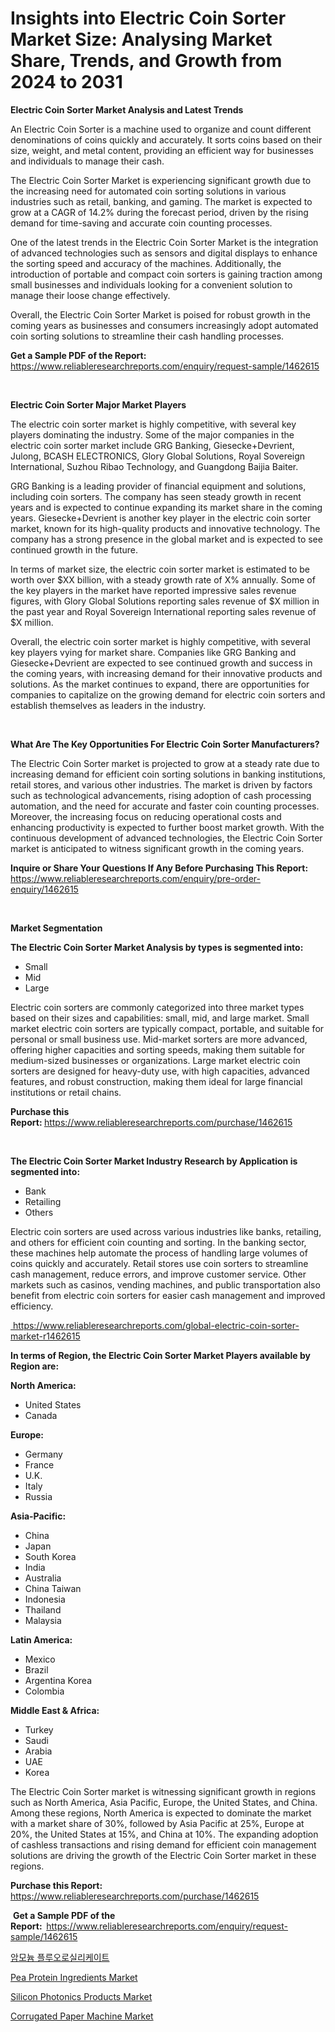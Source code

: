 <p><h1>Insights into Electric Coin Sorter Market Size: Analysing Market Share, Trends, and Growth from 2024 to 2031</h1></p><p><strong>Electric Coin Sorter Market Analysis and Latest Trends</strong></p>
<p><p>An Electric Coin Sorter is a machine used to organize and count different denominations of coins quickly and accurately. It sorts coins based on their size, weight, and metal content, providing an efficient way for businesses and individuals to manage their cash.</p><p>The Electric Coin Sorter Market is experiencing significant growth due to the increasing need for automated coin sorting solutions in various industries such as retail, banking, and gaming. The market is expected to grow at a CAGR of 14.2% during the forecast period, driven by the rising demand for time-saving and accurate coin counting processes.</p><p>One of the latest trends in the Electric Coin Sorter Market is the integration of advanced technologies such as sensors and digital displays to enhance the sorting speed and accuracy of the machines. Additionally, the introduction of portable and compact coin sorters is gaining traction among small businesses and individuals looking for a convenient solution to manage their loose change effectively.</p><p>Overall, the Electric Coin Sorter Market is poised for robust growth in the coming years as businesses and consumers increasingly adopt automated coin sorting solutions to streamline their cash handling processes.</p></p>
<p><strong>Get a Sample PDF of the Report:&nbsp;</strong> <a href="https://www.reliableresearchreports.com/enquiry/request-sample/1462615">https://www.reliableresearchreports.com/enquiry/request-sample/1462615</a></p>
<p>&nbsp;</p>
<p><strong>Electric Coin Sorter Major Market Players</strong></p>
<p><p>The electric coin sorter market is highly competitive, with several key players dominating the industry. Some of the major companies in the electric coin sorter market include GRG Banking, Giesecke+Devrient, Julong, BCASH ELECTRONICS, Glory Global Solutions, Royal Sovereign International, Suzhou Ribao Technology, and Guangdong Baijia Baiter.</p><p>GRG Banking is a leading provider of financial equipment and solutions, including coin sorters. The company has seen steady growth in recent years and is expected to continue expanding its market share in the coming years. Giesecke+Devrient is another key player in the electric coin sorter market, known for its high-quality products and innovative technology. The company has a strong presence in the global market and is expected to see continued growth in the future.</p><p>In terms of market size, the electric coin sorter market is estimated to be worth over $XX billion, with a steady growth rate of X% annually. Some of the key players in the market have reported impressive sales revenue figures, with Glory Global Solutions reporting sales revenue of $X million in the past year and Royal Sovereign International reporting sales revenue of $X million.</p><p>Overall, the electric coin sorter market is highly competitive, with several key players vying for market share. Companies like GRG Banking and Giesecke+Devrient are expected to see continued growth and success in the coming years, with increasing demand for their innovative products and solutions. As the market continues to expand, there are opportunities for companies to capitalize on the growing demand for electric coin sorters and establish themselves as leaders in the industry.</p></p>
<p>&nbsp;</p>
<p><strong>What Are The Key Opportunities For Electric Coin Sorter Manufacturers?</strong></p>
<p><p>The Electric Coin Sorter market is projected to grow at a steady rate due to increasing demand for efficient coin sorting solutions in banking institutions, retail stores, and various other industries. The market is driven by factors such as technological advancements, rising adoption of cash processing automation, and the need for accurate and faster coin counting processes. Moreover, the increasing focus on reducing operational costs and enhancing productivity is expected to further boost market growth. With the continuous development of advanced technologies, the Electric Coin Sorter market is anticipated to witness significant growth in the coming years.</p></p>
<p><strong>Inquire or Share Your Questions If Any Before Purchasing This Report:</strong> <a href="https://www.reliableresearchreports.com/enquiry/pre-order-enquiry/1462615">https://www.reliableresearchreports.com/enquiry/pre-order-enquiry/1462615</a></p>
<p>&nbsp;</p>
<p><strong>Market Segmentation</strong></p>
<p><strong>The Electric Coin Sorter Market Analysis by types is segmented into:</strong></p>
<p><ul><li>Small</li><li>Mid</li><li>Large</li></ul></p>
<p><p>Electric coin sorters are commonly categorized into three market types based on their sizes and capabilities: small, mid, and large market. Small market electric coin sorters are typically compact, portable, and suitable for personal or small business use. Mid-market sorters are more advanced, offering higher capacities and sorting speeds, making them suitable for medium-sized businesses or organizations. Large market electric coin sorters are designed for heavy-duty use, with high capacities, advanced features, and robust construction, making them ideal for large financial institutions or retail chains.</p></p>
<p><strong>Purchase this Report:&nbsp;</strong><a href="https://www.reliableresearchreports.com/purchase/1462615">https://www.reliableresearchreports.com/purchase/1462615</a></p>
<p>&nbsp;</p>
<p><strong>The Electric Coin Sorter Market Industry Research by Application is segmented into:</strong></p>
<p><ul><li>Bank</li><li>Retailing</li><li>Others</li></ul></p>
<p><p>Electric coin sorters are used across various industries like banks, retailing, and others for efficient coin counting and sorting. In the banking sector, these machines help automate the process of handling large volumes of coins quickly and accurately. Retail stores use coin sorters to streamline cash management, reduce errors, and improve customer service. Other markets such as casinos, vending machines, and public transportation also benefit from electric coin sorters for easier cash management and improved efficiency.</p></p>
<p><a href="https://www.reliableresearchreports.com/global-electric-coin-sorter-market-r1462615">&nbsp;https://www.reliableresearchreports.com/global-electric-coin-sorter-market-r1462615</a></p>
<p><strong>In terms of Region, the Electric Coin Sorter Market Players available by Region are:</strong></p>
<p>
    <p> <strong> North America: </strong>
        <ul>
            <li>United States</li>
            <li>Canada</li>
        </ul>
        </p> 
    <p> <strong> Europe: </strong>
        <ul>
            <li>Germany</li>
            <li>France</li>
            <li>U.K.</li>
            <li>Italy</li>
            <li>Russia</li>
        </ul>
        </p> 
    <p> <strong> Asia-Pacific: </strong>
        <ul>
            <li>China</li>
            <li>Japan</li>
            <li>South Korea</li>
            <li>India</li>
            <li>Australia</li>
            <li>China Taiwan</li>
            <li>Indonesia</li>
            <li>Thailand</li>
            <li>Malaysia</li>
        </ul>
        </p> 
    <p> <strong> Latin America: </strong>
        <ul>
            <li>Mexico</li>
            <li>Brazil</li>
            <li>Argentina Korea</li>
            <li>Colombia</li>
        </ul>
        </p> 
    <p> <strong> Middle East & Africa: </strong>
        <ul>
            <li>Turkey</li>
            <li>Saudi</li>
            <li>Arabia</li>
            <li>UAE</li>
            <li>Korea</li>
        </ul>
    </p>
    </p>
<p><p>The Electric Coin Sorter market is witnessing significant growth in regions such as North America, Asia Pacific, Europe, the United States, and China. Among these regions, North America is expected to dominate the market with a market share of 30%, followed by Asia Pacific at 25%, Europe at 20%, the United States at 15%, and China at 10%. The expanding adoption of cashless transactions and rising demand for efficient coin management solutions are driving the growth of the Electric Coin Sorter market in these regions.</p></p>
<p><strong>Purchase this Report: </strong><a href="https://www.reliableresearchreports.com/purchase/1462615">https://www.reliableresearchreports.com/purchase/1462615</a></p>
<p>&nbsp;<strong>Get a Sample PDF of the Report:&nbsp;&nbsp;</strong><a href="https://www.reliableresearchreports.com/enquiry/request-sample/1462615">https://www.reliableresearchreports.com/enquiry/request-sample/1462615</a></p>
<p><strong></strong></p>
<p><p><a href="https://medium.com/@jerrodhilll/%EC%95%94%EB%AA%A8%EB%8A%84-%ED%94%8C%EB%A3%A8%EC%98%A4%EC%8B%A4%EB%A6%AC%EC%BC%80%EC%9D%B4%ED%8A%B8-%EC%8B%9C%EC%9E%A5%EC%9D%80-%EC%8B%9C%EC%9E%A5-%EC%A0%90%EC%9C%A0%EC%9C%A8-%EC%8B%9C%EC%9E%A5-%ED%8A%B8%EB%A0%8C%EB%93%9C-%EB%B0%8F-%EC%8B%9C%EC%9E%A5-%EC%84%B1%EC%9E%A5%EC%97%90-%EB%8C%80%ED%95%9C-%EC%A0%95%EB%B3%B4%EB%A5%BC-%EC%A0%9C%EA%B3%B5%ED%95%A9%EB%8B%88%EB%8B%A4-23cc72cbccb0">암모늄 플루오로실리케이트</a></p><p><a href="https://www.linkedin.com/pulse/pea-protein-ingredients-market-outlook-industry-overview-wh5yc?trackingId=NeyiZIwULyquOccun%2BdR9Q%3D%3D">Pea Protein Ingredients Market</a></p><p><a href="https://www.linkedin.com/pulse/silicon-photonics-products-market-size-cagr-trends-2024-2030-e39wc?trackingId=ZKmKI2k83h%2BPNxXkgOBjtw%3D%3D">Silicon Photonics Products Market</a></p><p><a href="https://github.com/RickHolmes3/Market-Research-Report-List-4/blob/main/corrugated-paper-machine-market.md">Corrugated Paper Machine Market</a></p></p>